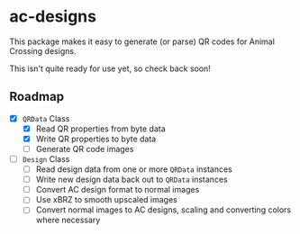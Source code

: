 # ac-designs

This package makes it easy to generate (or parse) QR codes for Animal Crossing designs.

This isn't quite ready for use yet, so check back soon!

## Roadmap

- [X] `QRData` Class
  - [X] Read QR properties from byte data
  - [X] Write QR properties to byte data
  - [ ] Generate QR code images

- [ ] `Design` Class
  - [ ] Read design data from one or more `QRData` instances
  - [ ] Write new design data back out to `QRData` instances
  - [ ] Convert AC design format to normal images
  - [ ] Use xBRZ to smooth upscaled images
  - [ ] Convert normal images to AC designs, scaling and converting colors where necessary
